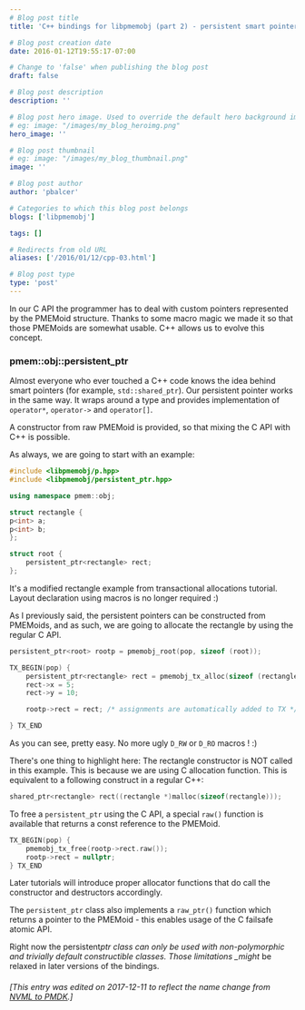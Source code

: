 ```yaml
---
# Blog post title
title: 'C++ bindings for libpmemobj (part 2) - persistent smart pointer'

# Blog post creation date
date: 2016-01-12T19:55:17-07:00

# Change to 'false' when publishing the blog post
draft: false

# Blog post description
description: ''

# Blog post hero image. Used to override the default hero background image.
# eg: image: "/images/my_blog_heroimg.png"
hero_image: ''

# Blog post thumbnail
# eg: image: "/images/my_blog_thumbnail.png"
image: ''

# Blog post author
author: 'pbalcer'

# Categories to which this blog post belongs
blogs: ['libpmemobj']

tags: []

# Redirects from old URL
aliases: ['/2016/01/12/cpp-03.html']

# Blog post type
type: 'post'
---
```


In our C API the programmer has to deal with custom pointers represented by
the PMEMoid structure. Thanks to some macro magic we made it so that those PMEMoids
are somewhat usable. C++ allows us to evolve this concept.

### pmem::obj::persistent_ptr

Almost everyone who ever touched a C++ code knows the idea behind smart pointers
(for example, `std::shared_ptr`). Our persistent pointer works in the same way.
It wraps around a type and provides implementation of `operator*`, `operator->`
and `operator[]`.

A constructor from raw PMEMoid is provided, so that mixing the C API with C++ is
possible.

As always, we are going to start with an example:

```c++
#include <libpmemobj/p.hpp>
#include <libpmemobj/persistent_ptr.hpp>

using namespace pmem::obj;

struct rectangle {
p<int> a;
p<int> b;
};

struct root {
    persistent_ptr<rectangle> rect;
};
```

It's a modified rectangle example from transactional allocations tutorial.
Layout declaration using macros is no longer required :)

As I previously said, the persistent pointers can be constructed from PMEMoids,
and as such, we are going to allocate the rectangle by using the regular C API.

```c++
persistent_ptr<root> rootp = pmemobj_root(pop, sizeof (root));

TX_BEGIN(pop) {
    persistent_ptr<rectangle> rect = pmemobj_tx_alloc(sizeof (rectangle), 0);
    rect->x = 5;
    rect->y = 10;

    rootp->rect = rect; /* assignments are automatically added to TX */

} TX_END
```

As you can see, pretty easy. No more ugly `D_RW` or `D_RO` macros ! :)

There's one thing to highlight here: The rectangle constructor is NOT called in
this example. This is because we are using C allocation function.
This is equivalent to a following construct in a regular C++:

```c++
shared_ptr<rectangle> rect((rectangle *)malloc(sizeof(rectangle)));
```

To free a `persistent_ptr` using the C API, a special `raw()` function is available
that returns a const reference to the PMEMoid.

```c++
TX_BEGIN(pop) {
    pmemobj_tx_free(rootp->rect.raw());
    rootp->rect = nullptr;
} TX_END
```

Later tutorials will introduce proper allocator functions that do
call the constructor and destructors accordingly.

The `persistent_ptr` class also implements a `raw_ptr()` function which returns
a pointer to the PMEMoid - this enables usage of the C failsafe atomic API.

Right now the persistent*ptr class can only be used with non-polymorphic and
trivially default constructible classes. Those limitations \_might* be relaxed
in later versions of the bindings.

###### [This entry was edited on 2017-12-11 to reflect the name change from [NVML to PMDK](/blog/2017/12/announcing-the-persistent-memory-development-kit).]
